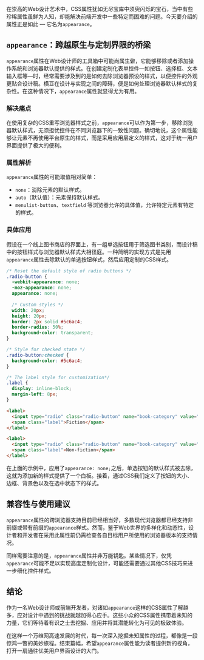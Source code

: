 在崇高的Web设计艺术中，CSS属性犹如无尽宝库中须臾闪烁的宝石，当中有些珍稀属性虽鲜为人知，却能解决前端开发中一些特定而困难的问题。今天要介绍的属性正是如此 — 它名为`appearance`。

## `appearance`：跨越原生与定制界限的桥梁

`appearance`属性在Web设计师的工具箱中可能尚属生僻，它能够移除或者添加操作系统和浏览器默认提供的样式。在创建定制化表单控件—如按钮、选择框、文本输入框等—时，经常需要涉及到的是如何去除浏览器预设的样式，以便控件的外观更贴合设计稿。横亘在设计与实现之间的障碍，便是如何处理浏览器默认样式的复杂性。在这种情况下，`appearance`属性就显得尤为有用。

### 解决痛点

在使用复杂的CSS重写浏览器样式之前，`appearance`可以作为第一步，移除浏览器默认样式，无须担忧控件在不同浏览器下的一致性问题。确切地说，这个属性能够让元素不再使用平台原生的样式，而是采用应用层定义的样式，这对于统一用户界面提供了极大的便利。

### 属性解析

`appearance`属性的可能取值相对简单：

- `none`：消除元素的默认样式。
- `auto`（默认值）：元素保持默认样式。
- `menulist-button`、`textfield` 等浏览器允许的具体值，允许特定元素有特定的样式。

### 具体应用

假设在一个线上图书商店的界面上，有一组单选按钮用于筛选图书类别，而设计稿中的按钮样式与浏览器默认样式大相径庭。一种简明的实现方式是先用`appearance`属性去除默认的单选按钮样式，然后应用定制的CSS样式。

```css
/* Reset the default style of radio buttons */
.radio-button {
  -webkit-appearance: none;
  -moz-appearance: none;
  appearance: none;
  
  /* Custom styles */
  width: 20px;
  height: 20px;
  border: 2px solid #5c6ac4;
  border-radius: 50%;
  background-color: transparent;
}

/* Style for checked state */
.radio-button:checked {
  background-color: #5c6ac4;
}

/* The label style for customization*/
.label {
  display: inline-block;
  margin-left: 8px;
}
```

```html
<label>
  <input type="radio" class="radio-button" name="book-category" value="fiction">
  <span class="label">Fiction</span>
</label>

<label>
  <input type="radio" class="radio-button" name="book-category" value="non-fiction">
  <span class="label">Non-fiction</span>
</label>
```

在上面的示例中，应用了`appearance: none;`之后，单选按钮的默认样式被去除，这就为添加新的样式提供了一个白板。接着，通过CSS我们定义了按钮的大小、边框、背景色以及在选中状态下的样式。

## 兼容性与使用建议

`appearance`属性的跨浏览器支持目前已经相当好，多数现代浏览器都已经支持非前缀或带有前缀的`appearance`样式。然而，鉴于Web世界的多样化和动态性，设计者和开发者在采用此属性前仍需检查各自目标用户所使用的浏览器版本的支持情况。

同样需要注意的是，`appearance`属性并非万能钥匙。某些情况下，仅凭`appearance`可能不足以实现高度定制化设计，可能还需要通过其他CSS技巧来进一步细化控件样式。

## 结论

作为一名Web设计师或前端开发者，对诸如`appearance`这样的CSS属性了解越多，应对设计中遇到的挑战就越加得心应手。这些小众的CSS属性携带着未知的力量，它们等待着有识之士去挖掘、应用并将其潜能转化为可见的极致体验。

在这样一个万维网高速发展的时代，每一次深入挖掘未知属性的过程，都像是一段惊鸿一瞥的美妙旅程。结束篇幅，希望`appearance`属性能为读者提供新的视角，打开一扇通往优美用户界面设计的大门。